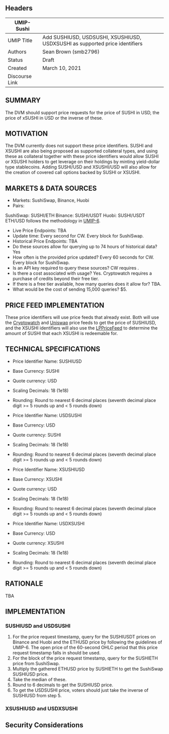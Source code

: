 ## Headers
| UMIP-Sushi    |                                                                                                                                          |
|------------|------------------------------------------------------------------------------------------------------------------------------------------|
| UMIP Title | Add SUSHIUSD, USDSUSHI, XSUSHIUSD, USDXSUSHI as supported price identifiers              |
| Authors    | Sean Brown (smb2796)  |
| Status     | Draft                                                                                                                                    |
| Created    | March 10, 2021   
| Discourse Link |  

## SUMMARY

The DVM should support price requests for the price of SUSHI in USD, the price of xSUSHI in USD or the inverse of these.

## MOTIVATION

The DVM currently does not support these price identifiers. SUSHI and XSUSHI are also being proposed as supported collateral types, and using these as collateral together with these price identifiers would allow SUSHI or XSUSHI holders to get leverage on their holdings by minting yield-dollar type stablecoins. Adding SUSHI/USD and XSUSHI/USD will also allow for the creation of covered call options backed by SUSHI or XSUSHI.

## MARKETS & DATA SOURCES

- Markets: SushiSwap, Binance, Huobi
- Pairs: 

SushiSwap: SUSHI/ETH
Binance: SUSHI/USDT
Huobi: SUSHI/USDT
ETH/USD follows the methodology in [UMIP-6](https://github.com/UMAprotocol/UMIPs/blob/master/UMIPs/umip-6.md).

- Live Price Endpoints: TBA
- Update time: Every second for CW. Every block for SushiSwap. 
- Historical Price Endpoints: TBA
- Do these sources allow for querying up to 74 hours of historical data? Yes
- How often is the provided price updated? Every 60 seconds for CW. Every block for SushiSwap.
- Is an API key required to query these sources? CW requires .
- Is there a cost associated with usage? Yes. Cryptowatch requires a purchase of credits beyond their free tier.
- If there is a free tier available, how many queries does it allow for? TBA.
- What would be the cost of sending 15,000 queries? $5.

## PRICE FEED IMPLEMENTATION
These price identifiers will use price feeds that already exist. Both will use the [Cryptowatch](https://github.com/UMAprotocol/protocol/blob/master/packages/financial-templates-lib/src/price-feed/CryptoWatchPriceFeed.js) and [Uniswap](https://github.com/UMAprotocol/protocol/blob/master/packages/financial-templates-lib/src/price-feed/UniswapPriceFeed.js) price feeds to get the price of SUSHIUSD, and the XSUSHI identifiers will also use the [LPPriceFeed](https://github.com/UMAprotocol/protocol/blob/master/packages/financial-templates-lib/src/price-feed/LPPriceFeed.js) to determine the amount of SUSHI that each XSUSHI is redeemable for.

## TECHNICAL SPECIFICATIONS

- Price Identifier Name: SUSHIUSD
- Base Currency: SUSHI
- Quote currency: USD
- Scaling Decimals: 18 (1e18)
- Rounding: Round to nearest 6 decimal places (seventh decimal place digit >= 5 rounds up and < 5 rounds down)

- Price Identifier Name: USDSUSHI
- Base Currency: USD
- Quote currency: SUSHI
- Scaling Decimals: 18 (1e18)
- Rounding: Round to nearest 6 decimal places (seventh decimal place digit >= 5 rounds up and < 5 rounds down)

- Price Identifier Name: XSUSHIUSD
- Base Currency: XSUSHI
- Quote currency: USD
- Scaling Decimals: 18 (1e18)
- Rounding: Round to nearest 6 decimal places (seventh decimal place digit >= 5 rounds up and < 5 rounds down)

- Price Identifier Name: USDXSUSHI
- Base Currency: USD
- Quote currency: XSUSHI
- Scaling Decimals: 18 (1e18)
- Rounding: Round to nearest 6 decimal places (seventh decimal place digit >= 5 rounds up and < 5 rounds down)

## RATIONALE

TBA

## IMPLEMENTATION

### SUSHIUSD and USDSUSHI

1. For the price request timestamp, query for the SUSHIUSDT prices on Binance and Huobi and the ETHUSD price by following the guidelines of UMIP-6. The open price of the 60-second OHLC period that this price request timestamp falls in should be used.
2. For the block of the price request timestamp, query for the SUSHIETH price from SushiSwap.
3. Multiply the gathered ETHUSD price by SUSHIETH to get the SushiSwap SUSHIUSD price.
4. Take the median of these.
5. Round to 6 decimals to get the SUSHIUSD price.
6. To get the USDSUSHI price, voters should just take the inverse of SUSHIUSD from step 5.

### XSUSHIUSD and USDXSUSHI


## Security Considerations
